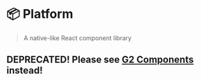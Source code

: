 # 📦 Platform

> A native-like React component library

## DEPRECATED! Please see [G2 Components](https://github.com/itsjonq/g2) instead!
